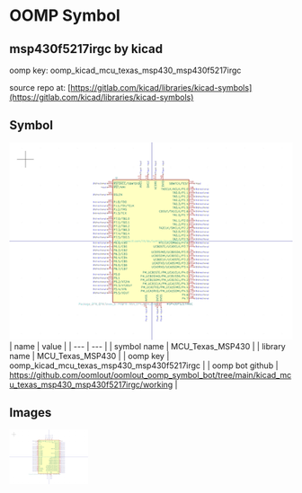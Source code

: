 # OOMP Symbol  
## msp430f5217irgc  by kicad  
  
oomp key: oomp_kicad_mcu_texas_msp430_msp430f5217irgc  
  
source repo at: [https://gitlab.com/kicad/libraries/kicad-symbols](https://gitlab.com/kicad/libraries/kicad-symbols)  
## Symbol  
  
[![working.png](working_600.png)](working.png)  
| name | value | 
| --- | --- | 
| symbol name | MCU_Texas_MSP430 | 
| library name | MCU_Texas_MSP430 | 
| oomp key | oomp_kicad_mcu_texas_msp430_msp430f5217irgc | 
| oomp bot github | https://github.com/oomlout/oomlout_oomp_symbol_bot/tree/main/kicad_mcu_texas_msp430_msp430f5217irgc/working | 
## Images  
  
[![working.png](working_140.png)](working.png)  
